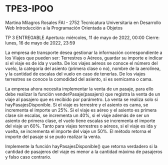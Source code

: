 # TPE3-IPOO
Martina Milagros Rosales
FAI - 2752
Tecnicatura Universitaria en Desarrollo Web
Introducción a la Programación Orientada a Objetos

TP 3 ENTREGABLE
Apertura: miércoles, 11 de mayo de 2022, 00:00
Cierre: lunes, 16 de mayo de 2022, 23:59

La empresa de transporte desea gestionar la información correspondiente a los Viajes que pueden ser: Terrestres o Aéreos,   guardar su importe e indicar si el viaje es de ida y vuelta. De los viajes aéreos se conoce el número del vuelo, la categoría del asiento (primera clase o no), nombre de la aerolínea, y la cantidad de escalas del vuelo en caso de tenerlas. De los viajes terrestres se conoce la comodidad del asiento, si es semicama o cama.

La empresa ahora necesita implementar la venta de un pasaje, para ello debe realizar la función venderPasaje(pasajero) que registra la venta de un viaje al pasajero que es recibido por parámetro. La venta se realiza solo si hayPasajesDisponible. Si el viaje es terrestre y el asiento es cama, se incrementa el importe un 25%. Si el viaje es aéreo y el asiento es primera clase sin escalas, se incrementa un 40%, si el viaje además de ser un asiento de primera clase, el vuelo tiene escalas se incrementa el importe del viaje un 60%. Tanto para viajes terrestres o aéreos, si el viaje es ida y vuelta, se incrementa el importe del viaje un 50%. El método retorna el importe del pasaje si se pudo realizar la venta.

Implemente la función hayPasajesDisponible() que retorna verdadero si la cantidad de pasajeros del viaje es menor a la cantidad máxima de pasajeros y falso caso contrario.
